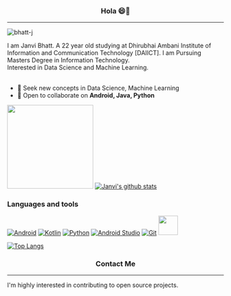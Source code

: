 ### <b><p align="center" font="40">Hola 😄👋</p></b>
<hr>

<!-- <img src="https://raw.githubusercontent.com/MartinHeinz/MartinHeinz/master/wave.gif" alt="wave" height="30" width="45"  /> -->

<!--
**bhatt-j/bhatt-j** is a ✨ _special_ ✨ repository because its `README.md` (this file) appears on your GitHub profile.

Here are some ideas to get you started:

- 🔭 I’m currently working on ...
- 🌱 I’m currently learning ...
- 👯 I’m looking to collaborate on ...
- 🤔 I’m looking for help with ...
- 💬 Ask me about ...
- 📫 How to reach me: ...
- 😄 Pronouns: ...
- ⚡ Fun fact: ...
-->
<p align="left"> <img src="https://komarev.com/ghpvc/?username=bhatt-j&label=Profile%20views&color=e70413&style=flat" alt="bhatt-j" /> </p>
I am Janvi Bhatt. A 22 year old studying at Dhirubhai Ambani Institute of Information and Communication Technology [DAIICT]. I am Pursuing Masters Degree in Information Technology.<br>
Interested in Data Science and Machine Learning.<br><br>

<!-- - 🌱 I’m currently learning Algorithms, Data Structure, competitive Programming  --> 
- 🤔 Seek new concepts in Data Science, Machine Learning
- 👯 Open to collaborate on <b>Android, Java, Python</b>
<!-- - 😄 I like to work on <b>open source projects.</b>-->

<img src = "https://media.tenor.com/images/7db4eaa3e47272c8e58ee018fc390b7d/tenor.gif" height="195" width="200" border-radius = "20" > [![Janvi's github stats](https://github-readme-stats.vercel.app/api?username=bhatt-j)](https://github.com/bhatt-j/github-readme-stats)<!-- <img src = "https://github-readme-stats.vercel.app/api?username=bhatt-j&&show_icons=true&title_color=ffffff&icon_color=bb2acf&text_color=daf7dc&bg_color=151515">--> 
### Languages and tools

<a href="#"><img alt="Android" src="https://img.shields.io/badge/Android-3DDC84?logo=android&logoColor=white"></a>
<a href="#"><img alt="Kotlin" src="https://img.shields.io/badge/Kotlin-0095D5.svg?logo=Kotlin&logoColor=white"></a>
<a href="#"><img alt="Python" src="https://img.shields.io/badge/Python-14354C.svg?logo=python&logoColor=white"></a>
<a href="#"><img alt="Android Studio" src="https://img.shields.io/badge/Android%20Studio-008678.svg?logo=android-studio&logoColor=white"></a>
<a href="#"><img alt="Git" src="https://img.shields.io/badge/Git-F05033.svg?logo=git&logoColor=white"></a>
<img src = "https://www.pngall.com/wp-content/uploads/2016/05/Java-PNG-Image-180x180.png" height="45" width="45">   

[![Top Langs](https://github-readme-stats.vercel.app/api/top-langs/?username=bhatt-j&langs_count=8&layout=compact)](https://github.com/bhatt-j/github-readme-stats)

### <b><p align="center" font="40">Contact Me  </p></b>
<hr>
I'm highly interested in contributing to open source projects.

<!--<img src = "https://camo.githubusercontent.com/7018777cd031c1a5ba760566df83dd51d90790b2a5d9db7389f6b2ffab0d3b21/68747470733a2f2f6769746875622d726561646d652d73747265616b2d73746174732e6865726f6b756170702e636f6d2f3f757365723d73756d626131303126">-->

<!-- <a href="https://github.com/bhatt-j/MuzTalk">
  <img align="center" src="https://github-readme-stats.vercel.app/api/pin/?username=bhatt-j&repo=MuzTalk" />
</a> -->
<!-- <a href="https://github.com/anuraghazra/convoychat">
  <img align="center" src="https://github-readme-stats.vercel.app/api/pin/?username=anuraghazra&repo=convoychat" />
</a> -->

